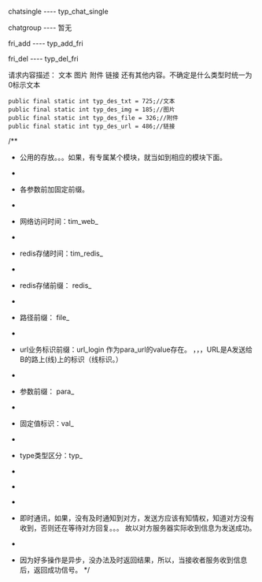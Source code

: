 
chatsingle
    ---- typ_chat_single



chatgroup
    ---- 暂无


fri_add
    ---- typ_add_fri


fri_del
    ---- typ_del_fri



请求内容描述：
文本 图片 附件 链接   还有其他内容。不确定是什么类型时统一为0标示文本

    public final static int typ_des_txt = 725;//文本 
    public final static int typ_des_img = 185;//图片
    public final static int typ_des_file = 326;//附件
    public final static int typ_des_url = 486;//链接









/**
 * 公用的存放。。。如果，有专属某个模块，就当如到相应的模块下面。
 * <p>
 * 各参数前加固定前缀。
 * <p>
 * 网络访问时间：tim_web_
 * <p>
 * redis存储时间：tim_redis_
 * <p>
 * redis存储前缀： redis_
 * <p>
 * 路径前缀： file_
 * <p>
 * url业务标识前缀：url_login  作为para_url的value存在。    ，，，URL是A发送给B的路上(线)上的标识（线标识。）
 * <p>
 * 参数前缀： para_
 * <p>
 * 固定值标识：val_
 * <p>
 * type类型区分：typ_
 * <p>
 * <p>
 * <p>
 * 即时通讯，如果，没有及时通知到对方，发送方应该有知情权，知道对方没有收到，否则还在等待对方回复。。。  故以对方服务器实际收到信息为发送成功。
 * <p>
 * 因为好多操作是异步，没办法及时返回结果，所以，当接收者服务收到信息后，返回成功信号。
 */
